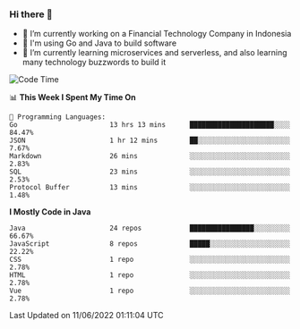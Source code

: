 ### Hi there 👋

<!--
**mazzama/mazzama** is a ✨ _special_ ✨ repository because its `README.md` (this file) appears on your GitHub profile.

Here are some ideas to get you started:

- 🔭 I’m currently working on ...
- 🌱 I’m currently learning ...
- 👯 I’m looking to collaborate on ...
- 🤔 I’m looking for help with ...
- 💬 Ask me about ...
- 📫 How to reach me: ...
- 😄 Pronouns: ...
- ⚡ Fun fact: ...
-->

- 🔭 I’m currently working on a Financial Technology Company in Indonesia
- :gun: I'm using Go and Java to build software
- 🌱 I’m currently learning microservices and serverless, and also learning many technology buzzwords to build it

<!--START_SECTION:waka-->
![Code Time](http://img.shields.io/badge/Code%20Time-0%20secs-blue)

📊 **This Week I Spent My Time On** 

```text
💬 Programming Languages: 
Go                       13 hrs 13 mins      █████████████████████░░░░   84.47% 
JSON                     1 hr 12 mins        ██░░░░░░░░░░░░░░░░░░░░░░░   7.67% 
Markdown                 26 mins             ░░░░░░░░░░░░░░░░░░░░░░░░░   2.83% 
SQL                      23 mins             ░░░░░░░░░░░░░░░░░░░░░░░░░   2.53% 
Protocol Buffer          13 mins             ░░░░░░░░░░░░░░░░░░░░░░░░░   1.48%

```

**I Mostly Code in Java** 

```text
Java                     24 repos            ████████████████░░░░░░░░░   66.67% 
JavaScript               8 repos             █████░░░░░░░░░░░░░░░░░░░░   22.22% 
CSS                      1 repo              ░░░░░░░░░░░░░░░░░░░░░░░░░   2.78% 
HTML                     1 repo              ░░░░░░░░░░░░░░░░░░░░░░░░░   2.78% 
Vue                      1 repo              ░░░░░░░░░░░░░░░░░░░░░░░░░   2.78%

```



 Last Updated on 11/06/2022 01:11:04 UTC
<!--END_SECTION:waka-->
